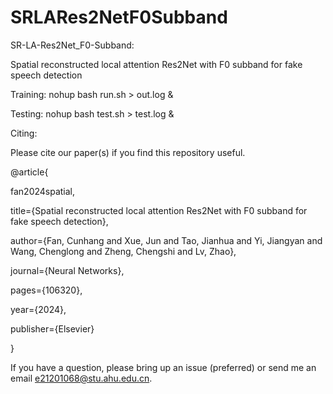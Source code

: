 # SRLARes2NetF0Subband


SR-LA-Res2Net_F0-Subband: 

Spatial reconstructed local attention Res2Net with F0 subband for fake speech detection

Training: nohup bash run.sh > out.log &

Testing: nohup bash test.sh > test.log &

Citing:

Please cite our paper(s) if you find this repository useful.

@article{

fan2024spatial,

  title={Spatial reconstructed local attention Res2Net with F0 subband for fake speech detection},
  
  author={Fan, Cunhang and Xue, Jun and Tao, Jianhua and Yi, Jiangyan and Wang, Chenglong and Zheng, Chengshi and Lv, Zhao},
  
  journal={Neural Networks},
  
  pages={106320},
  
  year={2024},
  
  publisher={Elsevier}
  
}

If you have a question, please bring up an issue (preferred) or send me an email e21201068@stu.ahu.edu.cn.
